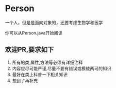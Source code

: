 # Person

一个人，但是是面向对象的，还要考虑生物学和医学

你可以从Person.java开始阅读

## 欢迎PR,要求如下

1. 所有的类,属性,方法等必须有详细注释
2. 内容应尽可能严谨,尽量不要有错误或模棱两可的知识
3. 最好在类上科普一下相关知识
4. 想到了再补充
